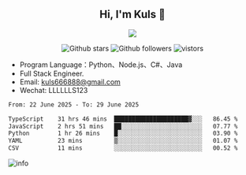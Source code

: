 <h2 align="center"> Hi, I'm Kuls 👋 </h2>
<p align="center">
    <p align="center">
        <img src=" https://avatars.githubusercontent.com/u/42165104?s=460&u=5c7fbf0bce7d4b38a15a44676e6f64b529e47598&v=4"/>
    </p>
    <p align="center">
      <img src="https://img.shields.io/github/stars/hellokuls?style=social" alt="Github stars" />
      <img src="https://img.shields.io/github/followers/hellokuls?style=social" alt="Github followers" />
      <img src="https://visitor-badge.glitch.me/badge?page_id=hellokuls.readme" alt="vistors" />
    </p>
</p>

- Program Language：Python、Node.js、C#、Java
- Full Stack Engineer.
- Email: kuls666888@gmail.com
- Wechat: LLLLLLS123

<!--START_SECTION:waka-->

```txt
From: 22 June 2025 - To: 29 June 2025

TypeScript    31 hrs 46 mins  █████████████████████▓░░░   86.45 %
JavaScript    2 hrs 51 mins   ██░░░░░░░░░░░░░░░░░░░░░░░   07.77 %
Python        1 hr 26 mins    █░░░░░░░░░░░░░░░░░░░░░░░░   03.90 %
YAML          23 mins         ▒░░░░░░░░░░░░░░░░░░░░░░░░   01.07 %
CSV           11 mins         ░░░░░░░░░░░░░░░░░░░░░░░░░   00.52 %
```

<!--END_SECTION:waka-->

![info](https://github-readme-stats.vercel.app/api?username=hellokuls&show_icons=true&count_private=true&hide=prs&theme=default_repocard)



